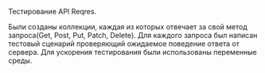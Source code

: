 Тестирование API Reqres.

Были созданы коллекции, каждая из которых отвечает за свой метод запроса(Get, Post, Put, Patch, Delete).
Для каждого запроса был написан тестовый сценарий проверяющий ожидаемое поведение ответа от сервера.
Для ускорения тестирования были использованы переменные среды.
